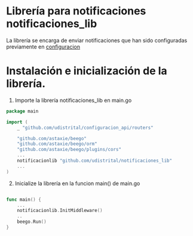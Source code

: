 # Librería para notificaciones notificaciones_lib

La librería se encarga de enviar notificaciones que han sido configuradas previamente en [configuracion](https://pruebasconfiguracion.portaloas.udistrital.edu.co/#/pages/dashboard)


# Instalación e inicialización de la librería.

1. Importe la librería notificaciones_lib en main.go
```go
package main

import (
	_ "github.com/udistrital/configuracion_api/routers"

	"github.com/astaxie/beego"
	"github.com/astaxie/beego/orm"
	"github.com/astaxie/beego/plugins/cors"
    ...
	notificacionlib "github.com/udistrital/notificaciones_lib"
    ...
)
```
2. Inicialize la librería en la funcion main() de main.go
```go

func main() {
	...
	notificacionlib.InitMiddleware()
    ..
	beego.Run()
}
```
